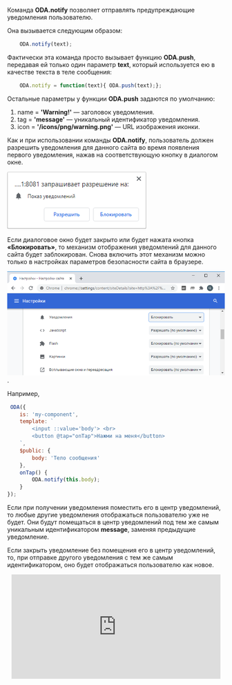 Команда **ODA.notify** позволяет отправлять предупреждающие уведомления пользователю.

Она вызывается следующим образом:

```javascript
    ODA.notify(text);
```

Фактически эта команда просто вызывает функцию **ODA.push**, передавая ей только один параметр **text**, который используется ею в качестве текста в теле сообщения:

```javascript
    ODA.notify = function(text){ ODA.push(text);};
```

Остальные параметры у функции **ODA.push** задаются по умолчанию:

1. name = **'Warning!'** — заголовок уведомления.
1. tag = **'message'** — уникальный идентификатор уведомления.
1. icon = **'/icons/png/warning.png'** — URL изображения иконки.

Как и при использовании команды **ODA.notify**, пользователь должен разрешить уведомления для данного сайта во время появления первого уведомления, нажав на соответствующую кнопку в диалогом окне.

![Разрешение отображать уведомления](learn/_help/ru/_images/requestNotification.png "Разрешить уведомления")

Если диалоговое окно будет закрыто или будет нажата кнопка **«Блокировать»**, то механизм отображения уведомлений для данного сайта будет заблокирован. Снова включить этот механизм можно только в настройках параметров безопасности сайта в браузере.

![Отключение блокировки уведомлений](learn/_help/ru/_images/SiteSetting.png "Отключение блокировки уведомлений").

Например,

```javascript run_edit_[my-component.js]
 ODA({
    is: 'my-component',
    template: `
        <input ::value='body'> <br>
        <button @tap="onTap">Нажми на меня</button>
    `,
    $public: {
        body: 'Тело сообщения'
    },
    onTap() {
        ODA.notify(this.body);
    }
});
```

Если при получении уведомления поместить его в центр уведомлений, то любые другие уведомления отображаться пользователю уже не будет. Они будут помещаться в центр уведомлений под тем же самым уникальным идентификатором **message**, заменяя предыдущие уведомление.

Если закрыть уведомление без помещения его в центр уведомлений, то, при отправке другого уведомления с тем же самым идентификатором, оно будет отображаться пользователю как новое.

<div style="position:relative;padding-bottom:48%; margin:10px">
    <iframe src="https://www.youtube.com/embed/8XP2dQQc6KM?start=0" frameborder="0" allow="accelerometer; autoplay; encrypted-media; gyroscope; picture-in-picture" allowfullscreen
    	style="position:absolute;width:100%;height:100%;"></iframe>
</div>
